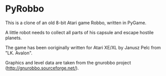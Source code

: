 PyRobbo
=======

This is a clone of an old 8-bit Atari game Robbo, written in PyGame.

A little robot needs to collect all parts of his capsule and escape
hostile planets.

The game has been ooriginally written for Atari XE/XL by Janusz Pelc
from "LK. Avalon".

Graphics and level data are taken from the gnurobbo project
(http://gnurobbo.sourceforge.net/).
